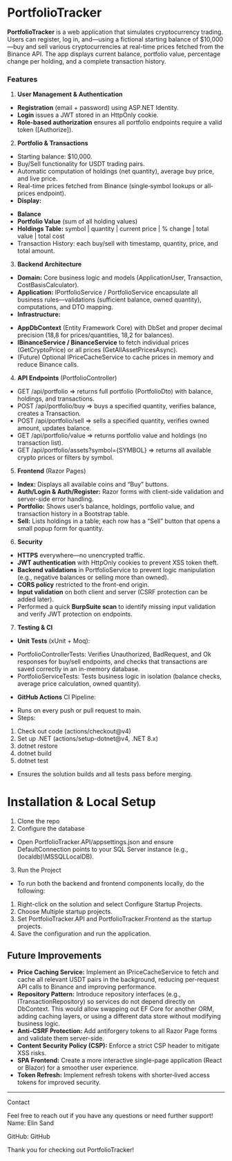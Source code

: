 # PortfolioTracker
**PortfolioTracker** is a web application that simulates cryptocurrency trading. 
Users can register, log in, and—using a fictional starting balance of $10,000—buy and sell various 
cryptocurrencies at real-time prices fetched from the Binance API. The app displays current balance, 
portfolio value, percentage change per holding, and a complete transaction history.

### Features
1.	**User Management & Authentication**  
-	**Registration** (email + password) using ASP.NET Identity.  
-	**Login** issues a JWT stored in an HttpOnly cookie.
-	**Role-based authorization** ensures all portfolio endpoints require a valid token ([Authorize]).

2.	**Portfolio & Transactions**
-	Starting balance: $10,000.
-	Buy/Sell functionality for USDT trading pairs.
-	Automatic computation of holdings (net quantity), average buy price, and live price.
-	Real-time prices fetched from Binance (single‐symbol lookups or all‐prices endpoint).
-	**Display:**
+	**Balance**
  +	**Portfolio Value** (sum of all holding values)
  +	**Holdings Table:** symbol | quantity | current price | % change | total value | total cost
  +	Transaction History: each buy/sell with timestamp, quantity, price, and total amount.

3.	**Backend Architecture**
-	**Domain:** Core business logic and models (ApplicationUser, Transaction, CostBasisCalculator).
-	**Application:** IPortfolioService / PortfolioService encapsulate all business rules—validations (sufficient balance, owned quantity), computations, and DTO mapping.
-	**Infrastructure:**
  +	**AppDbContext** (Entity Framework Core) with DbSet<Transaction> and proper decimal precision (18,8 for prices/quantities, 18,2 for balances).
  +	**IBinanceService / BinanceService** to fetch individual prices (GetCryptoPrice) or all prices (GetAllAssetPricesAsync).
  +	(Future) Optional IPriceCacheService to cache prices in memory and reduce Binance calls.

4.	**API Endpoints** (PortfolioController)
-	GET /api/portfolio => returns full portfolio (PortfolioDto) with balance, holdings, and transactions.
-	POST /api/portfolio/buy => buys a specified quantity, verifies balance, creates a Transaction.
-	POST /api/portfolio/sell => sells a specified quantity, verifies owned amount, updates balance.
-	GET /api/portfolio/value => returns portfolio value and holdings (no transaction list).
-	GET /api/portfolio/assets?symbol={SYMBOL} => returns all available crypto prices or filters by symbol.

5.	**Frontend** (Razor Pages)
-	**Index:** Displays all available coins and “Buy” buttons.
-	**Auth/Login & Auth/Register:** Razor forms with client-side validation and server-side error handling.
-	**Portfolio:** Shows user’s balance, holdings, portfolio value, and transaction history in a Bootstrap table.
-	**Sell:** Lists holdings in a table; each row has a “Sell” button that opens a small popup form for quantity.

6.	**Security**
-	**HTTPS** everywhere—no unencrypted traffic.
-	**JWT authentication** with HttpOnly cookies to prevent XSS token theft.
-	**Backend validations** in PortfolioService to prevent logic manipulation (e.g., negative balances or selling more than owned).
-	**CORS policy** restricted to the front-end origin.
-	**Input validation** on both client and server (CSRF protection can be added later).
-	Performed a quick **BurpSuite scan** to identify missing input validation and verify JWT protection on endpoints.

7.	**Testing & CI**
-	**Unit Tests** (xUnit + Moq):
  +	PortfolioControllerTests: Verifies Unauthorized, BadRequest, and Ok responses for buy/sell endpoints, and checks that transactions are saved correctly in an in-memory database.
  +	PortfolioServiceTests: Tests business logic in isolation (balance checks, average price calculation, owned quantity).
-	**GitHub Actions** CI Pipeline:
  +	Runs on every push or pull request to main.
  +	Steps:
1.	Check out code (actions/checkout@v4)
2.	Set up .NET (actions/setup-dotnet@v4, .NET 8.x)
3.	dotnet restore
4.	dotnet build
5.	dotnet test
-	Ensures the solution builds and all tests pass before merging.

# Installation & Local Setup
1.	Clone the repo
2.	Configure the database
-	Open PortfolioTracker.API/appsettings.json and ensure DefaultConnection points to your SQL Server instance (e.g., (localdb)\MSSQLLocalDB).
3.	Run the Project
-	To run both the backend and frontend components locally, do the following:
1. Right-click on the solution and select Configure Startup Projects.
2. Choose Multiple startup projects.
3. Set PortfolioTracker.API and PortfolioTracker.Frontend as the startup projects.
4. Save the configuration and run the application.

## Future Improvements
- **Price Caching Service:** Implement an IPriceCacheService to fetch and cache all relevant USDT pairs in the background, reducing per-request API calls to Binance and improving performance.
- **Repository Pattern:** Introduce repository interfaces (e.g., ITransactionRepository) so services do not depend directly on DbContext. This would allow swapping out EF Core for another ORM, adding caching layers, or using a different data store without modifying business logic.
- **Anti-CSRF Protection:** Add antiforgery tokens to all Razor Page forms and validate them server-side.
- **Content Security Policy (CSP):** Enforce a strict CSP header to mitigate XSS risks.
-	**SPA Frontend:** Create a more interactive single-page application (React or Blazor) for a smoother user experience.
-	**Token Refresh:** Implement refresh tokens with shorter‐lived access tokens for improved security.

________________________________________
Contact  

Feel free to reach out if you have any questions or need further support!
Name: Elin Sand  

GitHub: GitHub  

Thank you for checking out PortfolioTracker!


